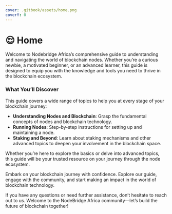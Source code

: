```yaml
---
cover: .gitbook/assets/home.png
coverY: 0
---
```


# 😌 Home

Welcome to Nodebridge Africa’s comprehensive guide to understanding and navigating the world of blockchain nodes. Whether you’re a curious newbie, a motivated beginner, or an advanced learner, this guide is designed to equip you with the knowledge and tools you need to thrive in the blockchain ecosystem.

### What You’ll Discover

This guide covers a wide range of topics to help you at every stage of your blockchain journey:

* **Understanding Nodes and Blockchain**: Grasp the fundamental concepts of nodes and blockchain technology.
* **Running Nodes**: Step-by-step instructions for setting up and maintaining a node.
* **Staking and Beyond**: Learn about staking mechanisms and other advanced topics to deepen your involvement in the blockchain space.

Whether you’re here to explore the basics or delve into advanced topics, this guide will be your trusted resource on your journey through the node ecosystem.

Embark on your blockchain journey with confidence. Explore our guide, engage with the community, and start making an impact in the world of blockchain technology.

If you have any questions or need further assistance, don’t hesitate to reach out to us. Welcome to the NodeBridge Africa community—let’s build the future of blockchain together!

